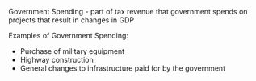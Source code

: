Government Spending - part of tax revenue that government spends on projects that result in changes in GDP

Examples of Government Spending:
- Purchase of military equipment
- Highway construction
- General changes to infrastructure paid for by the government